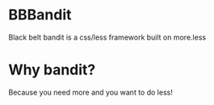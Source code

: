 BBBandit
========

Black belt bandit is a css/less framework built on more.less

Why bandit?
========

Because you need more and you want to do less!